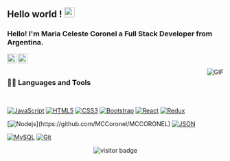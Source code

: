 
    
  ## Hello world ! <img src="https://github.com/TheDudeThatCode/TheDudeThatCode/blob/master/Assets/Earth.gif" width="24px">

### Hello! I'm Maria Celeste Coronel a Full Stack Developer from Argentina.

<a href="www.linkedin.com/in/mcelestecrnl">
  <img align="left" alt="Maria Celeste Coronel" width="22px" src="https://cdn.jsdelivr.net/npm/simple-icons@v3/icons/linkedin.svg" />
</a>
<a href="https://www.instagram.com/mcelestecrnl/">
  <img align="left" alt="Maria Celeste Coronel" width="22px" src="https://cdn.jsdelivr.net/npm/simple-icons@v3/icons/instagram.svg" />
</a>

<br />
<br />

  <img align="right" alt="GIF" src="https://media.giphy.com/media/836HiJc7pgzy8iNXCn/giphy.gif" />
  
### 👨‍💻 Languages and Tools

<br />

[![JavaScript](https://img.shields.io/badge/-JavaScript-black?style=flat&logo=javascript&link=https:://github.com/MCCoronel/MCCORONEL)](https://github.com/MCCoronel/MCCORONEL) 
[![HTML5](https://img.shields.io/badge/-HTML5-E34F26?style=flat&logo=html5&logoColor=white&link=https://github.com/MCCoronel/MCCORONEL)](https://github.com/MCCoronel/MCCORONEL) 
[![CSS3](https://img.shields.io/badge/-CSS3-1572B6?style=flat&logo=css3&link=https://github.com/MCCoronel/MCCORONEL)](https://github.com/MCCoronel/MCCORONEL) 
[![Bootstrap](https://img.shields.io/badge/-Bootstrap-563D7C?style=flat&logo=bootstrap&link=https://github.com/MCCoronel/MCCORONEL)](https://github.com/MCCoronel/MCCORONEL) 
[![React](https://img.shields.io/badge/-React-black?style=flat&logo=react&link=https://github.com/MCCoronel/MCCORONEL)](https://github.com/MCCoronel/MCCORONEL) 
[![Redux](https://raw.githubusercontent.com/reduxjs/redux/master/logo/logo.png
)](https://github.com/MCCoronel/MCCORONEL) 



[![Nodejs](https://img.shields.io/badge/-Nodejs-green?style=flat&logo=Node.js&link=[https://github.com/MCCoronel/MCCORONEL](https://github.com/MCCoronel/MCCORONEL))](https://github.com/MCCoronel/MCCORONEL) 
[![JSON](https://img.shields.io/badge/-json-02569B?style=flat&logo=json&link=https://github.com/MCCoronel/MCCORONEL)](https://github.com/MCCoronel/MCCORONEL)

[![MySQL](https://img.shields.io/badge/-MySQL-black?style=flat&logo=mysql&link=https://github.com/MCCoronel/MCCORONEL)](https://github.com/MCCoronel/MCCORONEL)
[![Git](https://img.shields.io/badge/-Git-black?style=flat&logo=git&link=https://github.com/MCCoronel/MCCORONEL)](https://github.com/MCCoronel/MCCORONEL) 


<p align='center'>
  <img src="https://visitor-badge.glitch.me/badge?page_id=brdhanani.brdhanani" alt="visitor badge"/>
</p>
